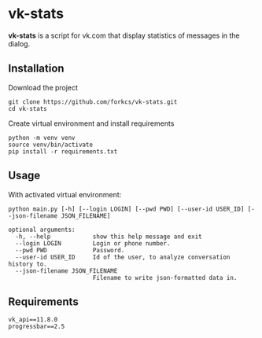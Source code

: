 # vk-stats

**vk-stats** is a script for vk.com that display statistics of messages in the dialog.

## Installation
Download the project
``` 
git clone https://github.com/forkcs/vk-stats.git
cd vk-stats
```
Create virtual environment and install requirements
```
python -m venv venv
source venv/bin/activate
pip install -r requirements.txt
```

## Usage
With activated virtual environment:
```
python main.py [-h] [--login LOGIN] [--pwd PWD] [--user-id USER_ID] [--json-filename JSON_FILENAME]

optional arguments:
  -h, --help            show this help message and exit
  --login LOGIN         Login or phone number.
  --pwd PWD             Password.
  --user-id USER_ID     Id of the user, to analyze conversation history to.
  --json-filename JSON_FILENAME
                        Filename to write json-formatted data in.
```

## Requirements
```
vk_api==11.8.0
progressbar==2.5
```
